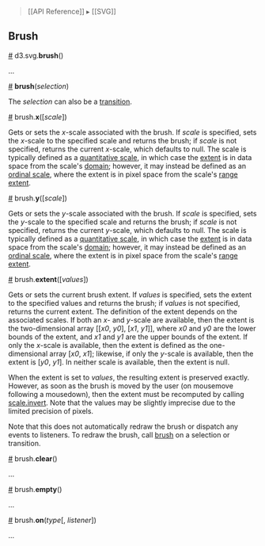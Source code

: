 > [[API Reference]] ▸ [[SVG]]

## Brush

<a name="brush" href="#wiki-brush">#</a> d3.svg.**brush**()

…

<a name="_brush" href="#wiki-_brush">#</a> **brush**(*selection*)

The *selection* can also be a [transition](Transitions).

<a name="brush_x" href="#wiki-brush_x">#</a> brush.**x**([*scale*])

Gets or sets the *x*-scale associated with the brush. If *scale* is specified, sets the *x*-scale to the specified scale and returns the brush; if *scale* is not specified, returns the current *x*-scale, which defaults to null. The scale is typically defined as a [quantitative scale](Quantitative-Scales), in which case the [extent](#wiki-extent) is in data space from the scale's [domain](Quantitative-Scales#wiki-linear_domain); however, it may instead be defined as an [ordinal scale](Ordinal-Scale), where the extent is in pixel space from the scale's [range extent](Ordinal-Scales#wiki-ordinal_rangeExtent).

<a name="brush_y" href="#wiki-brush_y">#</a> brush.**y**([*scale*])

Gets or sets the *y*-scale associated with the brush. If *scale* is specified, sets the *y*-scale to the specified scale and returns the brush; if *scale* is not specified, returns the current *y*-scale, which defaults to null. The scale is typically defined as a [quantitative scale](Quantitative-Scales), in which case the [extent](#wiki-extent) is in data space from the scale's [domain](Quantitative-Scales#wiki-linear_domain); however, it may instead be defined as an [ordinal scale](Ordinal-Scale), where the extent is in pixel space from the scale's [range extent](Ordinal-Scales#wiki-ordinal_rangeExtent).

<a name="brush_extent" href="#wiki-brush_extent">#</a> brush.**extent**([*values*])

Gets or sets the current brush extent. If *values* is specified, sets the extent to the specified values and returns the brush; if *values* is not specified, returns the current extent. The definition of the extent depends on the associated scales. If both an *x*- and *y*-scale are available, then the extent is the two-dimensional array [‍[*x0*, *y0*], [*x1*, *y1*]], where *x0* and *y0* are the lower bounds of the extent, and *x1* and *y1* are the upper bounds of the extent. If only the *x*-scale is available, then the extent is defined as the one-dimensional array [*x0*, *x1*]; likewise, if only the *y*-scale is available, then the extent is [*y0*, *y1*]. In neither scale is available, then the extent is null.

When the extent is set to *values*, the resulting extent is preserved exactly. However, as soon as the brush is moved by the user (on mousemove following a mousedown), then the extent must be recomputed by calling [scale.invert](Quantitative-Scales#wiki-linear_invert). Note that the values may be slightly imprecise due to the limited precision of pixels.

Note that this does not automatically redraw the brush or dispatch any events to listeners. To redraw the brush, call [brush](#wiki-_brush) on a selection or transition.

<a name="brush_clear" href="#wiki-brush_clear">#</a> brush.**clear**()

…

<a name="brush_empty" href="#wiki-brush_empty">#</a> brush.**empty**()

…

<a name="brush_on" href="#wiki-brush_on">#</a> brush.**on**(*type*[, *listener*])

…